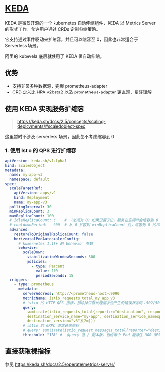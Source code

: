 # [KEDA](https://github.com/kedacore/keda)

KEDA 是微软开源的一个 kubernetes 自动伸缩组件，KEDA 以 Metrics Server 的形式工作，允许用户通过 CRDs
定制伸缩策略。

它支持通过事件驱动来扩缩容，并且可以缩容至 0，因此也非常适合于 Serverless 场景。

阿里的 kubevela 底层就使用了 KEDA 做自动伸缩。

## 优势

- 支持非常多种数据源，完爆 prometheus-adapter
- CRD 定义比 HPA v2beta2 以及 prometheus-adapter 更直观，更好理解

## 使用 KEDA 实现服务扩缩容

> https://keda.sh/docs/2.5/concepts/scaling-deployments/#scaledobject-spec

这里暂时不涉及 serverless 场景，因此先不考虑缩容到 0

### 1. 使用 Istio 的 QPS 进行扩缩容

```yaml
apiVersion: keda.sh/v1alpha1
kind: ScaledObject
metadata:
  name: my-app-v3
  namespace: default
spec:
  scaleTargetRef:
    apiVersion: apps/v1
    kind: Deployment
    name: my-app-v3
  pollingInterval: 30
  minReplicaCount: 3
  maxReplicaCount: 100
  # idleReplicaCount: 0    # （必须为 0）如果设置了它，服务在空闲时会缩容到 0
  # cooldownPeriod:   300  # 从 0 扩容到 minReplicaCount 后，缩容到 0 的冷却时间
  advanced:
    restoreToOriginalReplicaCount: false
    horizontalPodAutoscalerConfig:
      # kubernetes 1.18+ 的 behavior 参数
      behavior:
        scaleDown:
          stabilizationWindowSeconds: 300
          policies:
            - type: Percent
              value: 100
              periodSeconds: 15
  triggers:
    - type: prometheus
      metadata:
        serverAddress: http://<prometheus-host>:9090
        metricName: istio_requests_total_my_app_v3
        # istio 的 HTTP QPS 指标，排除掉只有代理层才会产生的错误状态码：502/503/504
        query:
          sum(irate(istio_requests_total{reporter="destination", response_code!~"502|503|504",
          destination_service_name="my-app", destination_service_namespace="default",
          destination_version="v3"}[2m]))
        # istio 的 GRPC 请求速率指标
        # query: sum(irate(istio_request_messages_total{reporter="destination", destination_service_name="my-app", destination_service_namespace="default", destination_version="v3"}[2m]))
        threshold: "180" # （query 值 / 副本数）假设每个 Pod 能撑住 300 QPS，这里以 60% 为扩容临界值
```

## 直接获取裸指标

参见 https://keda.sh/docs/2.5/operate/metrics-server/
